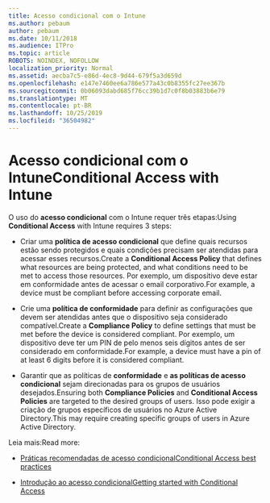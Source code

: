 ```yaml
---
title: Acesso condicional com o Intune
ms.author: pebaum
author: pebaum
ms.date: 10/11/2018
ms.audience: ITPro
ms.topic: article
ROBOTS: NOINDEX, NOFOLLOW
localization_priority: Normal
ms.assetid: aecba7c5-e86d-4ec8-9d44-679f5a3d659d
ms.openlocfilehash: e147e7460ee6a786e577a43c0b8355fc27ee367b
ms.sourcegitcommit: 0b06093dabd685f76cc39b1d7c0f8b03883b6e79
ms.translationtype: MT
ms.contentlocale: pt-BR
ms.lasthandoff: 10/25/2019
ms.locfileid: "36504982"
---
```

# <a name="conditional-access-with-intune"></a><span data-ttu-id="a0495-102">Acesso condicional com o Intune</span><span class="sxs-lookup"><span data-stu-id="a0495-102">Conditional Access with Intune</span></span>

<span data-ttu-id="a0495-103">O uso do **acesso condicional** com o Intune requer três etapas:</span><span class="sxs-lookup"><span data-stu-id="a0495-103">Using **Conditional Access** with Intune requires 3 steps:</span></span> 
  
- <span data-ttu-id="a0495-104">Criar uma **política de acesso condicional** que define quais recursos estão sendo protegidos e quais condições precisam ser atendidas para acessar esses recursos.</span><span class="sxs-lookup"><span data-stu-id="a0495-104">Create a **Conditional Access Policy** that defines what resources are being protected, and what conditions need to be met to access those resources.</span></span> <span data-ttu-id="a0495-105">Por exemplo, um dispositivo deve estar em conformidade antes de acessar o email corporativo.</span><span class="sxs-lookup"><span data-stu-id="a0495-105">For example, a device must be compliant before accessing corporate email.</span></span> 
    
- <span data-ttu-id="a0495-106">Crie uma **política de conformidade** para definir as configurações que devem ser atendidas antes que o dispositivo seja considerado compatível.</span><span class="sxs-lookup"><span data-stu-id="a0495-106">Create a **Compliance Policy** to define settings that must be met before the device is considered compliant.</span></span> <span data-ttu-id="a0495-107">Por exemplo, um dispositivo deve ter um PIN de pelo menos seis dígitos antes de ser considerado em conformidade.</span><span class="sxs-lookup"><span data-stu-id="a0495-107">For example, a device must have a pin of at least 6 digits before it is considered compliant.</span></span> 
    
- <span data-ttu-id="a0495-108">Garantir que as políticas de **conformidade** e **as políticas de acesso condicional** sejam direcionadas para os grupos de usuários desejados.</span><span class="sxs-lookup"><span data-stu-id="a0495-108">Ensuring both **Compliance Policies** and **Conditional Access Policies** are targeted to the desired groups of users.</span></span> <span data-ttu-id="a0495-109">Isso pode exigir a criação de grupos específicos de usuários no Azure Active Directory.</span><span class="sxs-lookup"><span data-stu-id="a0495-109">This may require creating specific groups of users in Azure Active Directory.</span></span> 
    
<span data-ttu-id="a0495-110">Leia mais:</span><span class="sxs-lookup"><span data-stu-id="a0495-110">Read more:</span></span>
  
- [<span data-ttu-id="a0495-111">Práticas recomendadas de acesso condicional</span><span class="sxs-lookup"><span data-stu-id="a0495-111">Conditional Access best practices</span></span>](https://docs.microsoft.com/azure/active-directory/conditional-access/best-practices)
    
- [<span data-ttu-id="a0495-112">Introdução ao acesso condicional</span><span class="sxs-lookup"><span data-stu-id="a0495-112">Getting started with Conditional Access </span></span>](https://docs.microsoft.com/azure/active-directory/active-directory-conditional-access-azure-portal-get-started)
    


